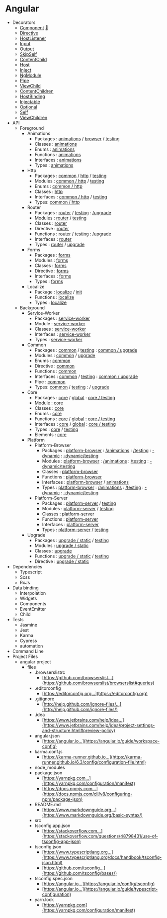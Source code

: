 # Angular

- Decorators
    - [Component](https://angular.io/api/core/Component) [🧩](docs/Component.md)
    - [Directive](https://angular.io/api/core/Directive)
    - [HostListener](https://angular.io/api/core/HostListener)
    - [Input](https://angular.io/api/core/Input)
    - [Output](https://angular.io/api/core/Output)
    - [SkipSelf](https://angular.io/api/core/SkipSelf)
    - [ContentChild](https://angular.io/api/core/ContentChild)
    - [Host](https://angular.io/api/core/Host)
    - [Inject](https://angular.io/api/core/Inject)
    - [NgModule](https://angular.io/api/core/NgModule)
    - [Pipe](https://angular.io/api/core/Pipe)
    - [ViewChild](https://angular.io/api/core/ViewChild)
    - [ContentChildren](https://angular.io/api/core/ContentChildren)
    - [HostBinding](https://angular.io/api/core/HostBinding)
    - [Injectable](https://angular.io/api/core/Injectable)
    - [Optional](https://angular.io/api/core/Optional)
    - [Self](https://angular.io/api/core/Self)
    - [ViewChildren](https://angular.io/api/core/ViewChildren)
- API
    - Foreground
        - Animations
            - Packages : [animations](https://angular.io/api/animations) / [browser](https://angular.io/api/animations/browser) / [testing](https://angular.io/api/animations/browser/testing)
            - Classes : [animations](https://angular.io/api/animations#primary-entry-point-exports)
            - Enums : [animations](https://angular.io/api/animations/AnimationMetadataType#animationmetadatatype) 
            - Functions : [animations](https://angular.io/api/animations#functions)
            - Interfaces : [animations](https://angular.io/api/animations#structures)
            - Types : [animations](https://angular.io/api/animations#types)
        - Http
            - Packages : [common](https://angular.io/api/common) / [http](https://angular.io/api/common/http) / [testing](https://angular.io/api/common/testing)
            - Modules : [common / http](https://angular.io/api/common/http#entry-point-exports) / [testing](https://angular.io/api/common/http/testing#entry-point-exports)
            - Enums : [common / http](https://angular.io/api?type=enum)
            - Classes : [http](https://angular.io/api/common/http#classes)
            - Interfaces : [common / http](https://angular.io/api/common/http#structures) / [testing](https://angular.io/api/common/http/testing#structures)
            - Types: [common / http](https://angular.io/api/common/http#structures)
        - Router		
            - Packages : [router](https://angular.io/api/router) / [testing](https://angular.io/api/router/testing) : [/upgrade](https://angular.io/api/router/upgrade) 
            - Modules : [router](https://angular.io/api/router#ngmodules) / [testing](https://angular.io/api/router/testing#ngmodules)
            - Classes : [router](https://angular.io/api/router#classes)
            - Directive : [router](https://angular.io/api/router#directives)
            - Functions : [router](https://angular.io/api/router#functions) / [testing](https://angular.io/api/router/testing#functions) : [/upgrade](https://angular.io/api/router/upgrade#functions)
            - Interfaces : [router](https://angular.io/api/router#structures)
            - Types : [router](https://angular.io/api/router#types) / [upgrade](https://angular.io/api/router/upgrade#types)
        - Forms
            - Packages : [forms](https://angular.io/api/forms)
            - Modules : [forms](https://angular.io/api/forms#ngmodules)
            - Classes : [forms](https://angular.io/api/forms#classes)
            - Directive : [forms](https://angular.io/api/forms#directives)
            - Interfaces : [forms](https://angular.io/api/forms#structures)
            - Types : [forms](https://angular.io/api/forms#types)
        - Localize
            - Package : [localize](https://angular.io/api/localize) / [init](https://angular.io/api/localize/init)
            - Functions : [localize](https://angular.io)
            - Types : [localize](https://angular.io/api/localize/init#types)
    - Background        
        - Service-Worker
            - Packages : [service-worker](https://angular.io/api/service-worker)
            - Module : [service-worker](https://angular.io/api/service-worker#ngmodules)
            - Classes : [service-worker](https://angular.io/api/service-worker#classes)
            - Interfaces : [service-worker](https://angular.io/api/service-worker#structures)
            - Types : [service-worker](https://angular.io/api/service-worker#types)
        - Common
            - Packages : [common](https://angular.io) / [testing](https://angular.io) :  [common / upgrade](https://angular.io)
            - Modules : [common](https://angular.io) / [upgrade](https://angular.io)
            - Enums : [common](https://angular.io/api?type=enum)
            - Directive : [common](https://angular.io)
            - Functions : [common](https://angular.io)
            - Interfaces : [common](https://angular.io) / [testing](https://angular.io) : [common / upgrade](https://angular.io)
            - Pipe : [common](https://angular.io)
            - Types: [common](https://angular.io/api/common#structures) / [testing](https://angular.io/api/common/testing#structures) : / [upgrade](https://angular.io/api/common/upgrade#types)
        - Core
            - Packages : [core](https://angular.io) / [global](https://angular.io) : [core / testing](https://angular.io)
            - Module : [core](https://angular.io)
            - Classes : [core](https://angular.io)
            - Enums : [core](https://angular.io/api?type=enum)
            - Functions : [core](https://angular.io) / [global](https://angular.io) : [core / testing](https://angular.io)
            - Interfaces : [core](https://angular.io) / [global](https://angular.io) : [core / testing](https://angular.io)
            - Types : [core](https://angular.io/api/core#types) / [testing](https://angular.io/api/core/testing#types)
            - Elements : [core](https://angular.io/api/core#elements)
        - Platform            
            - Platform-Browser
                - Packages : [platform-browser](https://angular.io) : [/animations](https://angular.io) : [/testing](https://angular.io) : [-dynamic](https://angular.io) : [-dynamic/testing](https://angular.io)
                - Modules : [platform-browser](https://angular.io) : [/animations](https://angular.io) : [/testing](https://angular.io) : [-dynamic/testing](https://angular.io)
                - Classes : [platform-browser](https://angular.io)
                - Functions : [platform-browser](https://angular.io)
                - Interfaces : [platform-browser](https://angular.io) / [animations](https://angular.io) 
                - Types : [platform-browser](https://angular.io/api/platform-browser#types) : [/animations](https://angular.io/api/platform-browser/animations#types) : [/testing](https://angular.io/api/platform-browser/testing#types) : [-dynamic](https://angular.io/api/platform-browser-dynamic#types) : [-dynamic/testing](https://angular.io/api/platform-browser-dynamic/testing#types) 
            - Platform-Server
                - Packages : [platform-server](https://angular.io) / [testing](https://angular.io)
                - Modules : [platform-server](https://angular.io) / [testing](https://angular.io)
                - Classes : [platform-server](https://angular.io)
                - Functions : [platform-server](https://angular.io)
                - Interfaces : [platform-server](https://angular.io)
                - Types : [platform-server](https://angular.io/api/platform-server#types) / [testing](https://angular.io/api/platform-server/testing#types)
        - Upgrade
            - Packages : [upgrade / static](https://angular.io) / [testing](https://angular.io)
            - Modules : [upgrade / static](https://angular.io)
            - Classes : [upgrade](https://angular.io)
            - Functions : [upgrade / static](https://angular.io) / [testing](https://angular.io)
            - Directive : [upgrade / static](https://angular.io)
- Dependencies
    - Typescript
    - Scss
    - RxJs
- Data binding
    - Interpolation
    - Widgets
    - Components
    - EventEmitter
    - Child
- Tests
    - Jasmine
    - Jest
    - Karma
    - Cypress
    - automation
- Command Line
- Project Files
    - angular project
        - files
            - .browserslistrc
                - [https://github.com/browserslist...](https://github.com/browserslist/browserslist#queries)
            - .editorconfig
                - [https://editorconfig.org...](https://editorconfig.org)
            - .gitignore
                - [http://help.github.com/ignore-files/...](http://help.github.com/ignore-files/)
            - .idea
                - [https://www.jetbrains.com/help/idea...](https://www.jetbrains.com/help/idea/project-settings-and-structure.html#preview-policy)
            - angular.json
                - [https://angular.io...](https://angular.io/guide/workspace-config)
            - karma.conf.js
                - [https://karma-runner.github.io...](https://karma-runner.github.io/6.3/config/configuration-file.html)
            - node_modules
            - package.json
                - [https://yarnpkg.com...](https://yarnpkg.com/configuration/manifest)
                - [https://docs.npmjs.com...](https://docs.npmjs.com/cli/v8/configuring-npm/package-json)
            - README.md
                - [https://www.markdownguide.org...](https://www.markdownguide.org/basic-syntax/)
            - src
            - tsconfig.app.json
                - [https://stackoverflow.com...](https://stackoverflow.com/questions/48798431/use-of-tsconfig-app-json)
            - tsconfig.json
                - [https://www.typescriptlang.org...](https://www.typescriptlang.org/docs/handbook/tsconfig-json.html)
                - [https://github.com/tsconfig...](https://github.com/tsconfig/bases/)
            - tsconfig.spec.json
                - [https://angular.io...](https://angular.io/config/tsconfig)
                - [https://angular.io...](https://angular.io/guide/typescript-configuration)
            - yarn.lock
                - [https://yarnpkg.com](https://yarnpkg.com/configuration/manifest)
